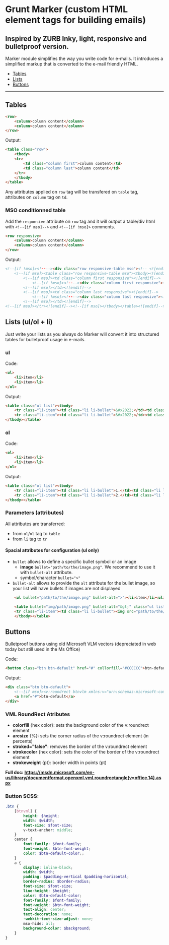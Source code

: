 # Grunt Marker (custom HTML element tags for building emails)

Inspired by ZURB Inky, light, responsive and bulletproof version.
---
Marker module simplifies the way you write code for e-mails. It introduces a simplified markup that is converted to the e-mail friendly HTML.

- [Tables](https://github.com/alekart/grunt-marker#tables)
- [Lists](https://github.com/alekart/grunt-marker#lists-ulol--li)
- [Buttons](https://github.com/alekart/grunt-marker#buttons)

---

## Tables

```html
<row>
	<column>column content</column>
	<column>column content</column>
</row>
```
Output: 
```html
<table class="row">
	<tbody>
	<tr>
		<td class="column first">column content</td>
		<td class="column last">column content</td>
	</tr>
	</tbody>
</table>
```

Any attributes applied on `row` tag will be transfered on `table` tag,       			
attributes on `column` tag on `td`.

### MSO conditionned table

Add the `responsive` attribute on `row` tag and it will output a table/div html with `<!--[if mso]-->` and `<!--[if !mso]>` comments.

```html
<row responsive>
	<column>column content</column>
	<column>column content</column>
</row>
```
Output:
```html
<!--[if !mso]><!----><div class="row responsive-table mso"><!-- <![endif]-->
	<!--[if mso]><table class="row responsive-table mso"><tbody><![endif]--><!--[if mso]><tr><![endif]-->
		<!--[if mso]><td class="column first responsive"><![endif]-->
			<!--[if !mso]><!----><div class="column first responsive"><!-- <![endif]-->column content<!--[if !mso]><!----></div><!-- <![endif]-->
		<!--[if mso]></td><![endif]-->
		<!--[if mso]><td class="column last responsive"><![endif]-->
			<!--[if !mso]><!----><div class="column last responsive"><!-- <![endif]-->column content<!--[if !mso]><!----></div><!-- <![endif]-->
		<!--[if mso]></td><![endif]-->
<!--[if mso]></tr><![endif]--><!--[if mso]></tbody></table><![endif]--><!--[if !mso]><!----></div><!-- <![endif]-->
```

## Lists (ul/ol + li)
Just write your lists as you always do Marker will convert it into structured tables for bulletproof usage in e-mails.

### ul
Code:
```html
<ul>
	<li>item</li>
	<li>item</li>
</ul>
```
Output:
```html
<table class="ul list"><tbody>
	<tr class="li-item"><td class="li li-bullet">&#x2022;</td><td class="li li-content">item</td></tr>
	<tr class="li-item"><td class="li li-bullet">&#x2022;</td><td class="li li-content">item</td></tr>
</tbody></table>
```
### ol

Code: 
```html
<ol>
	<li>item</li>
	<li>item</li>
</ol>
```
Output:
```html
<table class="ol list"><tbody>
	<tr class="li-item"><td class="li li-bullet">1.</td><td class="li li-content">item</td></tr>
	<tr class="li-item"><td class="li li-bullet">2.</td><td class="li li-content">item</td></tr>
</tbody></table>
```

### Parameters (attributes)
All attributes are transferred:
- from `ul`/`ol` tag to `table`
- from `li` tag to `tr`

#### Spacial attributes for configuration (ul only)

- `bullet` allows to define a specific bullet symbol or an image
	- **image** `bullet="path/to/the/image.png"`. We recommend to use it with `bullet-alt` attribute.
	- symbol/character `bullet=">"`
- `bullet-alt` allows to provide the `alt` attribute for the bullet image, so your list will have bullets if images are not displayed
```html
	<ul bullet="path/to/the/image.png" bullet-alt=">"><li>item</li><ul>
```
```html
	<table bullet="img/path/image.png" bullet-alt="&gt;" class="ul list"><tbody>
	<tr class="li-item"><td class="li li-bullet"><img src="path/to/the/image.png" alt="&gt;"></td><td class="li li-content">item</td></tr>
	</tbody></table>
```

## Buttons
Bulletproof buttons using old Microsoft VLM vectors (depreciated in web today but still used in the Ms Office)

Code:
```html
<button class="btn btn-default" href="#" collorfill="#CCCCCC">btn-default</button>
```
Output: 
```html
<div class="btn btn-default">
	<!--[if mso]><v:roundrect btnvlm xmlns:v="urn:schemas-microsoft-com:vml" xmlns:w="urn:schemas-microsoft-com:office:word" class="btn btn-default" href="#" collorfill="#CCCCCC" ><w:anchorlock/><center>btn-default</center></v:roundrect><![endif]-->
	<a href="#">btn-default</a>
</div>
```

### VML RoundRect Atributes
- **colorfill** {hex color}: sets the background color of the v:roundrect element
- **arcsize** {%}: sets the corner radius of the v:roundrect element (in percents)
- **stroked="false"**: removes the border of the v:roundrect element
- **strokecolor** {hex color}: sets the color of the border of the v:roundrect element
- **strokeweight** {pt}: border width in points (pt)

**Full doc: https://msdn.microsoft.com/en-us/library/documentformat.openxml.vml.roundrectangle(v=office.14).aspx**

### Button SCSS:
```scss
.btn {
	[btnvml] {
		height: $height;
		width: $width;
		font-size: $font-size;
		v-text-anchor: middle;
	}
	center {
		font-family: $font-family;
		font-weight: $btn-font-weight;
		color: $btn-default-color;;
	}
	a {
		display: inline-block;
		width: $width;
		padding: $padding-vertical $padding-horizontal;
		border-radius: $border-radius;
		font-size: $font-size;
		line-height: $height;
		color: $btn-default-color;
		font-family: $font-family;
		font-weight: $btn-font-weight;
		text-align: center;
		text-decoration: none;
		-webkit-text-size-adjust: none;
		mso-hide: all;
		background-color: $background;
	}
}

```